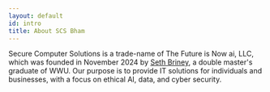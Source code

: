 ```yaml
---
layout: default
id: intro
title: About SCS Bham
---
```

<div class="left-align">
Secure Computer Solutions is a trade-name of The Future is Now ai, LLC, which was founded in November 2024 by <a href="https://sethbriney.com/">Seth Briney</a>, a double master's graduate of WWU. Our purpose is to provide IT solutions for individuals and businesses, with a focus on ethical AI, data, and cyber security.
</div>
